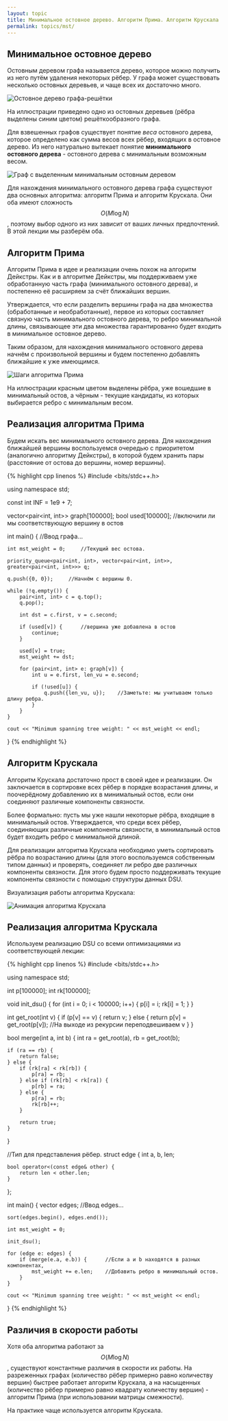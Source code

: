 ```yaml
---
layout: topic
title: Минимальное остовное дерево. Алгоритм Прима. Алгоритм Крускала
permalink: topics/mst/
---
```


## Минимальное остовное дерево

Остовным деревом графа называется дерево, которое можно получить из него
путём удаления некоторых рёбер. У графа может существовать несколько остовных
деревьев, и чаще всех их достаточно много.

![Остовное дерево графа-решётки](grid_spanning_tree.png)

На иллюстрации приведено одно из остовных деревьев (рёбра выделены синим
цветом) решёткообразного графа.

Для взвешенных графов существует понятие *веса* остовного дерева,
которое определено как сумма весов всех рёбер, входящих в остовное дерево.
Из него натурально вытекает понятие **минимального остовного
дерева** - остовного дерева с минимальным возможным весом.

![Граф с выделенным минимальным остовным деревом](mst.png)

Для нахождения минимального остовного дерева графа существуют два основных
алгоритма: алгоритм Прима и алгоритм Крускала. Они оба имеют сложность
$$O(M \log N)$$, поэтому выбор одного из них зависит от ваших личных предпочтений.
В этой лекции мы разберём оба.

## Алгоритм Прима

Алгоритм Прима в идее и реализации очень похож на алгоритм Дейкстры. Как и
в алгоритме Дейкстры, мы поддерживаем уже обработанную часть графа (минимального
остовного дерева), и постепенно её расширяем за счёт ближайших вершин.

Утверждается, что если разделить вершины графа на два множества (обработанные
и необработанные), первое из которых составляет связную часть минимального
остовного дерева, то ребро минимальной длины, связывающее эти два множества
гарантированно будет входить в минимальное остовное дерево.

Таким образом, для нахождения минимального остовного дерева начнём с
произвольной вершины и будем постепенно добавлять ближайшие к уже имеющимся.

![Шаги алгоритма Прима](Prim's_algorithm.png)

На иллюстрации красным цветом выделены рёбра, уже вошедшие в минимальный
остов, а чёрным - текущие кандидаты, из которых выбирается ребро с
минимальным весом.

## Реализация алгоритма Прима

Будем искать вес минимального остовного дерева. Для нахождения ближайшей
вершины воспользуемся очередью с приоритетом (аналогично алгоритму Дейкстры),
в которой будем хранить пары (расстояние от остова до вершины, номер вершины).

{% highlight cpp linenos %}
#include <bits/stdc++.h>

using namespace std;

const int INF = 1e9 + 7;

vector<pair<int, int>> graph[100000];
bool used[100000];      //включили ли мы соответствующую вершину в остов

int main() {
    //Ввод графа...

    int mst_weight = 0;     //Текущий вес остова.

    priority_queue<pair<int, int>, vector<pair<int, int>>, greater<pair<int, int>>> q;

    q.push({0, 0});     //Начнём с вершины 0.

    while (!q.empty()) {
        pair<int, int> c = q.top();
        q.pop();

        int dst = c.first, v = c.second;

        if (used[v]) {      //вершина уже добавлена в остов
            continue;
        }

        used[v] = true;
        mst_weight += dst;

        for (pair<int, int> e: graph[v]) {
            int u = e.first, len_vu = e.second;

            if (!used[u]) {
                q.push({len_vu, u});    //Заметьте: мы учитываем только длину ребра.
            }
        }
    }

    cout << "Minimum spanning tree weight: " << mst_weight << endl;
}
{% endhighlight %}


## Алгоритм Крускала

Алгоритм Крускала достаточно прост в своей идее и реализации. Он заключается
в сортировке всех рёбер в порядке возрастания длины, и поочерёдному добавлению
их в минимальный остов, если они соединяют различные компоненты связности.

Более формально: пусть мы уже нашли некоторые рёбра, входящие в минимальный остов.
Утверждается, что среди всех рёбер, соединяющих различные компоненты связности,
в минимальный остов будет входить ребро с минимальной длиной.

Для реализации алгоритма Крускала необходимо уметь сортировать рёбра по
возрастанию длины (для этого воспользуемся собственным типом данных) и проверять,
соединяет ли ребро две различных компоненты связности. Для этого будем
просто поддерживать текущие компоненты связности с помощью структуры данных DSU.

Визуализация работы алгоритма Крускала:

![Анимация алгоритма Крускала](MST_kruskal.gif)

## Реализация алгоритма Крускала

Используем реализацию DSU со всеми оптимизациями из соответствующей лекции:

{% highlight cpp linenos %}
#include <bits/stdc++.h>

using namespace std;

int p[100000];
int rk[100000];

void init_dsu() {
    for (int i = 0; i < 100000; i++) {
        p[i] = i;
        rk[i] = 1;
    }
}

int get_root(int v) {
    if (p[v] == v) {
        return v;
    } else {
        return p[v] = get_root(p[v]);   //На выходе из рекурсии переподвешиваем v
    }
}

bool merge(int a, int b) {
    int ra = get_root(a), rb = get_root(b);

    if (ra == rb) {
        return false;
    } else {
        if (rk[ra] < rk[rb]) {
            p[ra] = rb;
        } else if (rk[rb] < rk[ra]) {
            p[rb] = ra;
        } else {
            p[ra] = rb;
            rk[rb]++;
        }

        return true;
    }
}

//Тип для представления рёбер.
struct edge {
    int a, b, len;

    bool operator<(const edge& other) {
        return len < other.len;
    }
};

int main() {
    vector<edge> edges;
    //Ввод edges...

    sort(edges.begin(), edges.end());

    int mst_weight = 0;

    init_dsu();

    for (edge e: edges) {
        if (merge(e.a, e.b)) {      //Если a и b находятся в разных компонентах,
            mst_weight += e.len;    //Добавить ребро в минимальный остов.
        }
    }

    cout << "Minimum spanning tree weight: " << mst_weight << endl;
}
{% endhighlight %}


## Различия в скорости работы

Хотя оба алгоритма работают за $$O(M \log N)$$, существуют константные различия
в скорости их работы. На разреженных графах (количество рёбер примерно равно
количеству вершин) быстрее работает алгоритм Крускала, а на насыщенных (количество
рёбер примерно равно квадрату количеству вершин) - алгоритм Прима (при
использовании матрицы смежности).

На практике чаще используется алгоритм Крускала.
